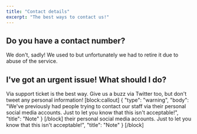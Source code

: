 ```yaml
---
title: "Contact details"
excerpt: "The best ways to contact us!"
---
```


## Do you have a contact number?

We don't, sadly! We used to but unfortunately we had to retire it due to abuse of the service.


## I've got an urgent issue! What should I do?

Via support ticket is the best way. Give us a buzz via Twitter too, but don't tweet any personal information! 
[block:callout]
{
  "type": "warning",
  "body": "We've previously had people trying to contact our staff via their personal social media accounts. Just to let you know that this isn't acceptable!",
  "title": "Note"
}
[/block]
their personal social media accounts. Just to let you know that this isn't acceptable!",
  "title": "Note"
}
[/block]